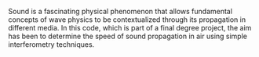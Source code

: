 Sound is a fascinating physical phenomenon that allows fundamental concepts of wave physics to be contextualized through its propagation in different media.
In this code, which is part of a final degree project, the aim has been to determine the speed of sound propagation in air using simple interferometry techniques. 
